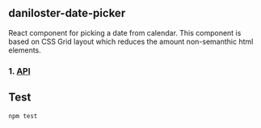 daniloster-date-picker
----------------------
React component for picking a date from calendar. This component is based on CSS Grid layout which reduces the amount non-semanthic html elements.

### 1. [API](COMPONENTS_INTERFACE.md)

## Test
```
npm test
```
